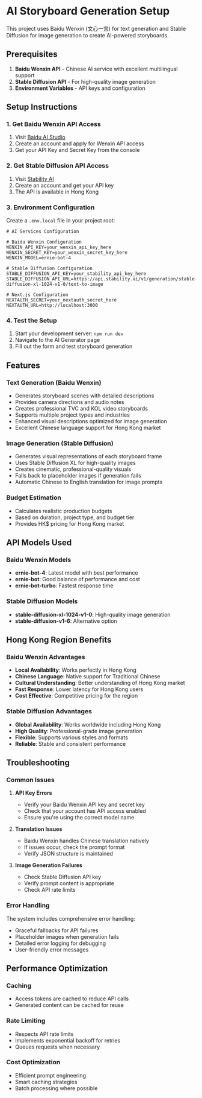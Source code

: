 # AI Storyboard Generation Setup

This project uses Baidu Wenxin (文心一言) for text generation and Stable Diffusion for image generation to create AI-powered storyboards.

## Prerequisites

1. **Baidu Wenxin API** - Chinese AI service with excellent multilingual support
2. **Stable Diffusion API** - For high-quality image generation
3. **Environment Variables** - API keys and configuration

## Setup Instructions

### 1. Get Baidu Wenxin API Access

1. Visit [Baidu AI Studio](https://aistudio.baidu.com/)
2. Create an account and apply for Wenxin API access
3. Get your API Key and Secret Key from the console

### 2. Get Stable Diffusion API Access

1. Visit [Stability AI](https://platform.stability.ai/)
2. Create an account and get your API key
3. The API is available in Hong Kong

### 3. Environment Configuration

Create a `.env.local` file in your project root:

```env
# AI Services Configuration

# Baidu Wenxin Configuration
WENXIN_API_KEY=your_wenxin_api_key_here
WENXIN_SECRET_KEY=your_wenxin_secret_key_here
WENXIN_MODEL=ernie-bot-4

# Stable Diffusion Configuration
STABLE_DIFFUSION_API_KEY=your_stability_api_key_here
STABLE_DIFFUSION_API_URL=https://api.stability.ai/v1/generation/stable-diffusion-xl-1024-v1-0/text-to-image

# Next.js Configuration
NEXTAUTH_SECRET=your_nextauth_secret_here
NEXTAUTH_URL=http://localhost:3000
```

### 4. Test the Setup

1. Start your development server: `npm run dev`
2. Navigate to the AI Generator page
3. Fill out the form and test storyboard generation

## Features

### Text Generation (Baidu Wenxin)
- Generates storyboard scenes with detailed descriptions
- Provides camera directions and audio notes
- Creates professional TVC and KOL video storyboards
- Supports multiple project types and industries
- Enhanced visual descriptions optimized for image generation
- Excellent Chinese language support for Hong Kong market

### Image Generation (Stable Diffusion)
- Generates visual representations of each storyboard frame
- Uses Stable Diffusion XL for high-quality images
- Creates cinematic, professional-quality visuals
- Falls back to placeholder images if generation fails
- Automatic Chinese to English translation for image prompts

### Budget Estimation
- Calculates realistic production budgets
- Based on duration, project type, and budget tier
- Provides HK$ pricing for Hong Kong market

## API Models Used

### Baidu Wenxin Models
- **ernie-bot-4**: Latest model with best performance
- **ernie-bot**: Good balance of performance and cost
- **ernie-bot-turbo**: Fastest response time

### Stable Diffusion Models
- **stable-diffusion-xl-1024-v1-0**: High-quality image generation
- **stable-diffusion-v1-6**: Alternative option

## Hong Kong Region Benefits

### Baidu Wenxin Advantages
- **Local Availability**: Works perfectly in Hong Kong
- **Chinese Language**: Native support for Traditional Chinese
- **Cultural Understanding**: Better understanding of Hong Kong market
- **Fast Response**: Lower latency for Hong Kong users
- **Cost Effective**: Competitive pricing for the region

### Stable Diffusion Advantages
- **Global Availability**: Works worldwide including Hong Kong
- **High Quality**: Professional-grade image generation
- **Flexible**: Supports various styles and formats
- **Reliable**: Stable and consistent performance

## Troubleshooting

### Common Issues

1. **API Key Errors**
   - Verify your Baidu Wenxin API key and secret key
   - Check that your account has API access enabled
   - Ensure you're using the correct model name

2. **Translation Issues**
   - Baidu Wenxin handles Chinese translation natively
   - If issues occur, check the prompt format
   - Verify JSON structure is maintained

3. **Image Generation Failures**
   - Check Stable Diffusion API key
   - Verify prompt content is appropriate
   - Check API rate limits

### Error Handling

The system includes comprehensive error handling:
- Graceful fallbacks for API failures
- Placeholder images when generation fails
- Detailed error logging for debugging
- User-friendly error messages

## Performance Optimization

### Caching
- Access tokens are cached to reduce API calls
- Generated content can be cached for reuse

### Rate Limiting
- Respects API rate limits
- Implements exponential backoff for retries
- Queues requests when necessary

### Cost Optimization
- Efficient prompt engineering
- Smart caching strategies
- Batch processing where possible 